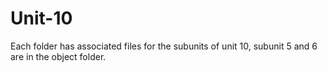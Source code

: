 # Unit-10
Each folder has associated files for the subunits of unit 10, subunit 5 and 6 are in the object folder.
